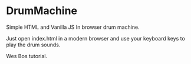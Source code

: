 # DrumMachine

Simple HTML and Vanilla JS In browser drum machine. 

Just open index.html in a modern browser and use your keyboard keys to play the drum sounds.

Wes Bos tutorial.
